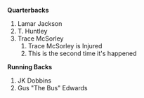 **Quarterbacks**
1. Lamar Jackson
2. T. Huntley
3. Trace McSorley
    1. Trace McSorley is Injured
    2. This is the second time it's happened



**Running Backs**
1. JK Dobbins
2. Gus "The Bus" Edwards
